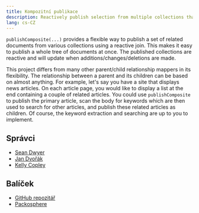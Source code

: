```yaml
---
title: Kompozitní publikace
description: Reactively publish selection from multiple collections that depend on data from the previous collection.
lang: cs-CZ
---
```


`publishComposite(...)` provides a flexible way to publish a set of related documents from various collections using a reactive join. This makes it easy to publish a whole tree of documents at once. The published collections are reactive and will update when additions/changes/deletions are made.

This project differs from many other parent/child relationship mappers in its flexibility. The relationship between a parent and its children can be based on almost anything. For example, let's say you have a site that displays news articles. On each article page, you would like to display a list at the end containing a couple of related articles. You could use `publishComposite` to publish the primary article, scan the body for keywords which are then used to search for other articles, and publish these related articles as children. Of course, the keyword extraction and searching are up to you to implement.

## Správci
* [Sean Dwyer](https://github.com/reywood)
* [Jan Dvořák](https://github.com/sponsors/StorytellerCZ)
* [Kelly Copley](https://github.com/sponsors/copleykj)

## Balíček
* [GitHub repozitář](https://github.com/Meteor-Community-Packages/meteor-publish-composite)
* [Packosphere](https://packosphere.com/reywood/publish-composite)

